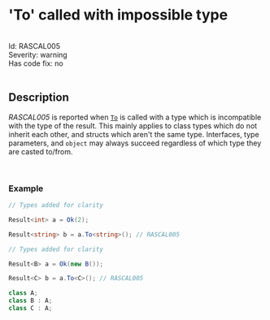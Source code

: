 # 'To' called with impossible type

<br/>

<div class="text-secondary lh-lg" style="font-size: 14px;">
Id: RASCAL005
<br/>
Severity: <span class="text-warning">warning</span>
<br/>
Has code fix: <span class="text-danger">no</span>
<br/>
</div>

<br/>

## Description

*RASCAL005* is reported when [`To`](~/api/Rascal.Result-1.yml#Rascal_Result_1_To__1_Rascal_Error_) is called with a type which is incompatible with the type of the result. This mainly applies to class types which do not inherit each other, and structs which aren't the same type. Interfaces, type parameters, and `object` may always succeed regardless of which type they are casted to/from.

<br/>

### Example

```cs
// Types added for clarity

Result<int> a = Ok(2);

Result<string> b = a.To<string>(); // RASCAL005
```

```cs
// Types added for clarity

Result<B> a = Ok(new B());

Result<C> b = a.To<C>(); // RASCAL005

class A;
class B : A;
class C : A;
```
